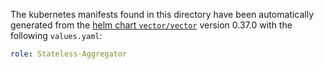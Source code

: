The kubernetes manifests found in this directory have been automatically generated
from the [helm chart `vector/vector`](https://github.com/vectordotdev/helm-charts/tree/master/charts/vector)
version 0.37.0 with the following `values.yaml`:

```yaml
role: Stateless-Aggregator
```
